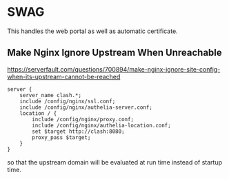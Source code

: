 # SWAG

This handles the web portal as well as automatic certificate.

## Make Nginx Ignore Upstream When Unreachable

https://serverfault.com/questions/700894/make-nginx-ignore-site-config-when-its-upstream-cannot-be-reached

```
server {
    server_name clash.*;
    include /config/nginx/ssl.conf;
    include /config/nginx/authelia-server.conf;
    location / {
        include /config/nginx/proxy.conf;
        include /config/nginx/authelia-location.conf;
        set $target http://clash:8080;
        proxy_pass $target;
    }
}
```

so that the upstream domain will be evaluated at run time instead of startup time.